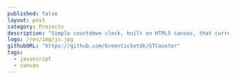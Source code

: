 ```yaml
---
published: false
layout: post
category: Projects
description: "Simple countdown clock, built on HTML5 canvas, that currently can handle up to 59 minutes and 59 seconds."
logo: /res/img/js.jpg
githubURL: "https://github.com/Greenticketdk/GTCounter"
tags: 
  - javascript
  - canvas
---
```


